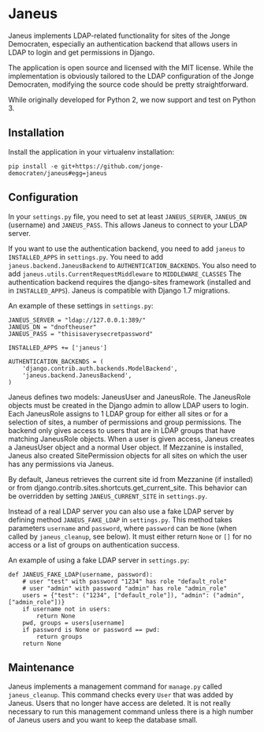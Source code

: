 Janeus
===

Janeus implements LDAP-related functionality for sites of the Jonge Democraten, especially an authentication backend that allows users in LDAP to login and get permissions in Django.

The application is open source and licensed with the MIT license.
While the implementation is obviously tailored to the LDAP configuration of the Jonge Democraten,
modifying the source code should be pretty straightforward.

While originally developed for Python 2, we now support and test on Python 3.

Installation
---

Install the application in your virtualenv installation:

`pip install -e git+https://github.com/jonge-democraten/janeus#egg=janeus`

Configuration
---

In your `settings.py` file, you need to set at least `JANEUS_SERVER`,
`JANEUS_DN` (username) and `JANEUS_PASS`.
This allows Janeus to connect to your LDAP server.

If you want to use the authentication backend, you need to add `janeus` to `INSTALLED_APPS` in `settings.py`.
You need to add `janeus.backend.JaneusBackend` to `AUTHENTICATION_BACKENDS`.
You also need to add `janeus.utils.CurrentRequestMiddleware` to `MIDDLEWARE_CLASSES`
The authentication backend requires the django-sites framework (installed and in `INSTALLED_APPS`).
Janeus is compatible with Django 1.7 migrations.

An example of these settings in `settings.py`:

    JANEUS_SERVER = "ldap://127.0.0.1:389/"
    JANEUS_DN = "dnoftheuser"
    JANEUS_PASS = "thisisaverysecretpassword"
    
    INSTALLED_APPS += ['janeus']
    
    AUTHENTICATION_BACKENDS = (
        'django.contrib.auth.backends.ModelBackend',
        'janeus.backend.JaneusBackend', 
    )

Janeus defines two models: JaneusUser and JaneusRole.
The JaneusRole objects must be created in the Django admin to allow LDAP users to login.
Each JaneusRole assigns to 1 LDAP group for either all sites or for a selection of sites,
a number of permissions and group permissions.
The backend only gives access to users that are in LDAP groups that have matching JaneusRole objects.
When a user is given access, Janeus creates a JaneusUser object and a normal User object.
If Mezzanine is installed, Janeus also created SitePermission objects for all sites on which the user has any permissions via Janeus.

By default, Janeus retrieves the current site id from Mezzanine (if installed) or from django.contrib.sites.shortcuts.get_current_site.
This behavior can be overridden by setting `JANEUS_CURRENT_SITE` in `settings.py`.

Instead of a real LDAP server you can also use a fake LDAP server by defining method `JANEUS_FAKE_LDAP` in `settings.py`.
This method takes parameters `username` and `password`, where `password` can be `None` (when called by `janeus_cleanup`, see below).
It must either return `None` or `[]` for no access or a list of groups on authentication success.

An example of using a fake LDAP server in `settings.py`:

    def JANEUS_FAKE_LDAP(username, password):
        # user "test" with password "1234" has role "default_role"
        # user "admin" with password "admin" has role "admin_role"
        users = {"test": ("1234", ["default_role"]), "admin": ("admin", ["admin_role"])}
        if username not in users:
            return None
        pwd, groups = users[username]
        if password is None or password == pwd:
            return groups
        return None

Maintenance
---

Janeus implements a management command for `manage.py` called `janeus_cleanup`.
This command checks every `User` that was added by Janeus. Users that no longer have access are deleted.
It is not really necessary to run this management command unless there is a high number of Janeus users and you want to keep the database small.
